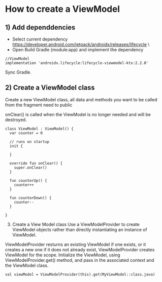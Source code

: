 # How to create a ViewModel

## 1) Add dependdencies
- Select current dependency
https://developer.android.com/jetpack/androidx/releases/lifecycle
\
- Open Build Gradle (module:app) and implement the dependency
```
//ViewModel
implementation 'androidx.lifecycle:lifecycle-viewmodel-ktx:2.2.0'
```
Sync Gradle.

## 2) Create a ViewModel class
Create a new ViewModel class, all data and methods you want to be called from the fragment need to public

onClear()
is called when the ViewModel is no longer needed and will be destroyed. 
```
class ViewModel : ViewModel() {
  var counter = 0
  
  // runs on startup
  init {
    
  }
  
  override fun onClear() {
    super.onClear()
  }
  
  fun counterUp() {
    counter++
  }
  
  fun counterDown() {
    counter--
  }
  
}
```

3) Create a View Model class
Use a ViewModelProvider to create ViewModel objects rather than directly instantiating an instance of ViewModel.

ViewModelProvider resturns an existing ViewModel if one exists, or it creates a new one if it does not already exist, ViewModelProvider creates ViewModel for the scope. Initialize the ViewModel, using ViewModelProvider.get() method, and pass in the associated context and the ViewModel class.
```
val viewModel = ViewModelProvider(this).get(MyViewModel::class.java)
```
